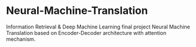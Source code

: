 # Neural-Machine-Translation

Information Retrieval & Deep Machine Learning final project
Neural Machine Translation based on Encoder-Decoder architecture with attention mechanism.
